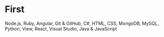 # First
Node.js, Ruby, Angular, Git & GitHub, C#, HTML, CSS, 
MongoDB, MySQL, Python, View, React, Visual Studio, Java & JavaScript
